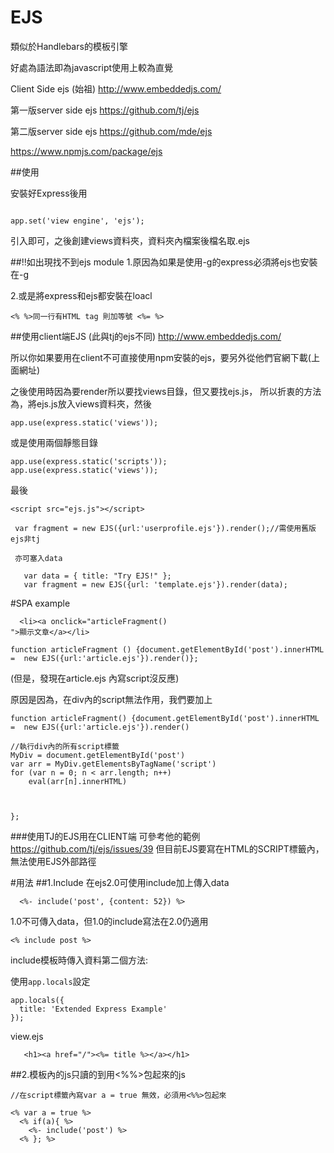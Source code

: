 # EJS

類似於Handlebars的模板引擎

好處為語法即為javascript使用上較為直覺

Client Side ejs (始祖)
http://www.embeddedjs.com/

第一版server side ejs
https://github.com/tj/ejs

第二版server side ejs
https://github.com/mde/ejs

https://www.npmjs.com/package/ejs

##使用

安裝好Express後用

```

app.set('view engine', 'ejs');
```
引入即可，之後創建views資料夾，資料夾內檔案後檔名取.ejs

##!!如出現找不到ejs module
1.原因為如果是使用-g的express必須將ejs也安裝在-g

2.或是將express和ejs都安裝在loacl

```
<% %>同一行有HTML tag 則加等號 <%= %>

```

##使用client端EJS
(此與tj的ejs不同)
http://www.embeddedjs.com/

所以你如果要用在client不可直接使用npm安裝的ejs，要另外從他們官網下載(上面網址)

之後使用時因為要render所以要找views目錄，但又要找ejs.js，
所以折衷的方法為，將ejs.js放入views資料夾，然後
```
app.use(express.static('views'));
```

或是使用兩個靜態目錄
```
app.use(express.static('scripts'));
app.use(express.static('views'));
```
最後

```
<script src="ejs.js"></script>

 var fragment = new EJS({url:'userprofile.ejs'}).render();//需使用舊版ejs非tj
 
 亦可塞入data
 
   var data = { title: "Try EJS!" };
   var fragment = new EJS({url: 'template.ejs'}).render(data);

```
#SPA example
```
  <li><a onclick="articleFragment()
">顯示文章</a></li>

function articleFragment () {document.getElementById('post').innerHTML =  new EJS({url:'article.ejs'}).render()};

```

(但是，發現在article.ejs 內寫script沒反應)

原因是因為，在div內的script無法作用，我們要加上
```
function articleFragment() {document.getElementById('post').innerHTML =  new EJS({url:'article.ejs'}).render()

//執行div內的所有script標籤
MyDiv = document.getElementById('post')
var arr = MyDiv.getElementsByTagName('script')
for (var n = 0; n < arr.length; n++)
    eval(arr[n].innerHTML)



};

```


###使用TJ的EJS用在CLIENT端
可參考他的範例
https://github.com/tj/ejs/issues/39
但目前EJS要寫在HTML的SCRIPT標籤內，無法使用EJS外部路徑




#用法
##1.Include
在ejs2.0可使用include加上傳入data
```
  <%- include('post', {content: 52}) %>
```
1.0不可傳入data，但1.0的include寫法在2.0仍適用
```
<% include post %>
```
include模板時傳入資料第二個方法:

使用`app.locals`設定
```
app.locals({
  title: 'Extended Express Example'
});
```
view.ejs
```
   <h1><a href="/"><%= title %></a></h1>
```

##2.模板內的js只讀的到用<%%>包起來的js

```
//在script標籤內寫var a = true 無效，必須用<%%>包起來

<% var a = true %>
  <% if(a){ %>
    <%- include('post') %>
  <% }; %>
```
